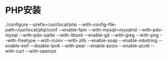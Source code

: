 # PHP安装

./configure --prefix=/usr/local/php --with-config-file-path=/usr/local/php/conf --enable-fpm --with-mysqli=mysqlnd --with-pdo-mysql --with-pdo-sqlite --with-libxml --enable-gd --with-jpeg --with-png --with-freetype --with-iconv --with-zlib --enable-soap --enable-mbstring --enable-exif --disable-ipv6 --with-pear --enable-posix --enable-pcntl --with-curl --with-openssl
